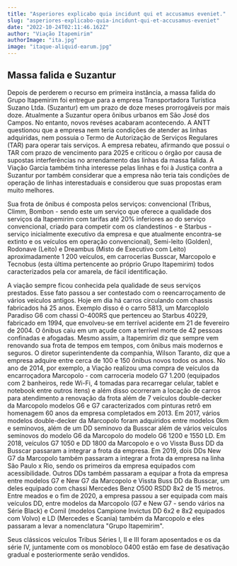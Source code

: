 ```yaml
---
title: "Asperiores explicabo quia incidunt qui et accusamus eveniet."
slug: "asperiores-explicabo-quia-incidunt-qui-et-accusamus-eveniet"
date: "2022-10-24T02:11:46.162Z"
author: "Viação Itapemirim"
authorImage: "ita.jpg"
image: "itaque-aliquid-earum.jpg"
---
```

## Massa falida e Suzantur

Depois de perderem o recurso em primeira instância, a massa falida do Grupo Itapemirim foi entregue para a empresa Transportadora Turística Suzano Ltda. (Suzantur) em um prazo de doze meses prorrogáveis por mais doze. Atualmente a Suzantur opera ônibus urbanos em São José dos Campos. No entanto, novos revéses acabaram acontecendo. A ANTT questionou que a empresa nem teria condições de atender as linhas adquiridas, nem possuia o Termo de Autorização de Serviços Regulares (TAR) para operar tais serviços. A empresa rebateu, afirmando que possui o TAR com prazo de vencimento para 2025 e criticou o órgão por causa de supostas interferências no arrendamento das linhas da massa falida. A Viação Garcia também tinha interesse pelas linhas e foi à Justiça contra a Suzantur por também considerar que a empresa não teria tais condições de operação de linhas interestaduais e considerou que suas propostas eram muito melhores.

Sua frota de ônibus é composta pelos serviços: convencional (Tribus, Climm, Bombon - sendo este um serviço que oferece a qualidade dos serviços da Itapemirim com tarifas até 20% inferiores ao do serviço convencional, criado para competir com os clandestinos - e Starbus - serviço inicialmente executivo da empresa e que atualmente encontra-se extinto e os veículos em operação convencional), Semi-leito (Golden), Rodonave (Leito) e Dreambus (Misto de Executivo com Leito) aproximadamente 1 200 veículos, em carrocerias Busscar, Marcopolo e Tecnobus (esta última pertencente ao próprio Grupo Itapemirim) todos caracterizados pela cor amarela, de fácil identificação.

A viação sempre ficou conhecida pela qualidade de seus serviços prestados. Esse fato passou a ser contestado com o reencarroçamento de vários veículos antigos. Hoje em dia há carros circulando com chassis fabricados há 25 anos. Exemplo disso é o carro 5813, um Marcoplolo Paradiso G6 com chassi O-400RS que pertenceu ao Starbus 40229, fabricado em 1994, que envolveu-se em terrível acidente em 21 de fevereiro de 2004. O ônibus caiu em um açude com a terrível morte de 42 pessoas confinadas e afogadas. Mesmo assim, a Itapemirim diz que sempre vem renovando sua frota de tempos em tempos, com ônibus mais modernos e seguros. O diretor superintendente da companhia, Wilson Taranto, diz que a empresa adquire entre cerca de 100 e 150 ônibus novos todos os anos. No ano de 2014, por exemplo, a Viação realizou uma compra de veículos da encarroçadora Marcopolo - com carroceria modelo G7 1.200 (equipados com 2 banheiros, rede Wi-Fi, 4 tomadas para recarregar celular, tablet e notebook entre outros itens) e além disso ocorreram a locação de carros para atendimento a renovação da frota além de 7 veículos double-decker da Marcopolo modelos G6 e G7 caracterizados com pinturas retrô em homenagem 60 anos da empresa completados em 2013. Em 2017, vários modelos double-decker da Marcopolo foram adquiridos entre modelos 0km e seminovos, além de um DD seminovo da Busscar além de vários veículos seminovos do modelo G6 da Marcopolo do modelo G6 1200 e 1550 LD. Em 2018, veículos G7 1050 e DD 1800 da Marcopolo e o vo Vissta Buss DD da Busscar passaram a integrar a frota da empresa. Em 2019, dois DDs New G7 da Marcopolo também passaram a integrar a frota da empresa na linha São Paulo x Rio, sendo os primeiros da empresa equipados com acessibilidade. Outros DDs também passaram a equipar a frota da empresa entre modelos G7 e New G7 da Marcopolo e Vissta Buss DD da Busscar, um deles equipado com chassi Mercedes Benz O500 RSDD 8x2 de 15 metros. Entre meados e o fim de 2020, a empresa passou a ser equipada com mais veículos DD, entre modelos da Marcopolo (G7 e New G7 - sendo vários na Série Black) e Comil (modelos Campione Invictus DD 6x2 e 8x2 equipados com Volvo) e LD (Mercedes e Scania) também da Marcopolo e eles passaram a levar a nomenclatura "Grupo Itapemirim".

Seus clássicos veículos Tribus Séries I, II e III foram aposentados e os da série IV, juntamente com os monobloco 0400 estão em fase de desativação gradual e posteriormente serão vendidos.
